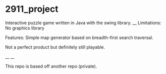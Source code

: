 # 2911_project

Interactive puzzle game written in Java with the swing library.
__
Limitations: No graphics library

Features: Simple map generator based on breadth-first search traversal.

Not a perfect product but definitely still playable.


__
__

This repo is based off another repo (private).
